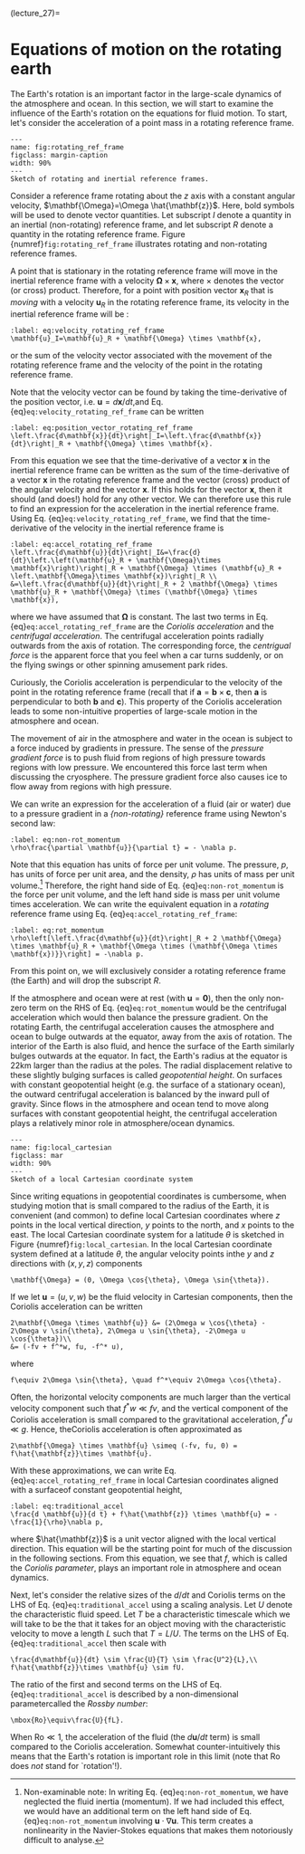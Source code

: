 (lecture_27)=
# Equations of motion on the rotating earth

The Earth's rotation is an important factor in the large-scale dynamics of the atmosphere and ocean. In this section, we will start to examine the influence of the Earth's rotation on the equations for fluid motion. To start, let's consider the acceleration of a point mass in a rotating reference frame.

```{figure} figures/rotating_ref_frame.png
---
name: fig:rotating_ref_frame
figclass: margin-caption
width: 90%
---
Sketch of rotating and inertial reference frames.
```

Consider a reference frame rotating about the $z$ axis with a constant angular velocity, $\mathbf{\Omega}=\Omega \hat{\mathbf{z}}$. Here, bold symbols will be used to denote vector quantities. Let subscript $I$ denote a quantity in an inertial (non-rotating) reference frame, and let subscript $R$ denote a quantity in the rotating reference frame. Figure {numref}`fig:rotating_ref_frame` illustrates rotating and non-rotating reference frames.

A point that is stationary in the rotating reference frame will move in the inertial reference frame with a velocity $\mathbf{\Omega} \times \mathbf{x}$, where $\times$ denotes the vector (or cross) product. Therefore, for a point with position vector $\mathbf{x}_R$ that is _moving_ with a velocity $\mathbf{u}_R$ in the rotating reference frame, its velocity in the inertial reference frame will be :

```{math}
:label: eq:velocity_rotating_ref_frame
\mathbf{u}_I=\mathbf{u}_R + \mathbf{\Omega} \times \mathbf{x},
```

or the sum of the velocity vector associated with the movement of the rotating reference frame and the velocity of the point in the rotating reference frame. 

Note that the velocity vector can be found by taking the time-derivative of the position vector, i.e. $\mathbf{u}=d\mathbf{x}/dt$,and Eq. {eq}`eq:velocity_rotating_ref_frame` can be written

```{math}
:label: eq:position_vector_rotating_ref_frame
\left.\frac{d\mathbf{x}}{dt}\right|_I=\left.\frac{d\mathbf{x}}{dt}\right|_R + \mathbf{\Omega} \times \mathbf{x}. 
```

From this equation we see that the time-derivative of a vector $\mathbf{x}$ in the inertial reference frame can be written as the sum of the time-derivative of a vector $\mathbf{x}$ in the rotating reference frame and the vector (cross) product of the angular velocity and the vector $\mathbf{x}$. If this holds for the vector $\mathbf{x}$, then it should (and does!) hold for any other vector. We can therefore use this rule to find an expression for the acceleration in the inertial reference frame. Using Eq. {eq}`eq:velocity_rotating_ref_frame`, we find that the time-derivative of the velocity in the inertial reference frame is

```{math}
:label: eq:accel_rotating_ref_frame
\left.\frac{d\mathbf{u}}{dt}\right|_I&=\frac{d}{dt}\left.\left(\mathbf{u}_R + \mathbf{\Omega}\times \mathbf{x}\right)\right|_R + \mathbf{\Omega} \times (\mathbf{u}_R + \left.\mathbf{\Omega}\times \mathbf{x})\right|_R \\
&=\left.\frac{d\mathbf{u}}{dt}\right|_R + 2 \mathbf{\Omega} \times \mathbf{u}_R + \mathbf{\Omega} \times (\mathbf{\Omega} \times \mathbf{x}),
```

where we have assumed that $\mathbf{\Omega}$ is constant. The last two terms in Eq. {eq}`eq:accel_rotating_ref_frame` are the 
_Coriolis acceleration_ and the _centrifugal acceleration_. The centrifugal acceleration points radially outwards from the axis of rotation. The corresponding force, the _centrigual force_ is the apparent force that you feel when a car turns suddenly, or on the flying swings or other spinning amusement park rides.

Curiously, the Coriolis acceleration is perpendicular to the velocity of the point in the rotating reference frame (recall that if $\mathbf{a}=\mathbf{b} \times \mathbf{c}$, then $\mathbf{a}$ is perpendicular to both $\mathbf{b}$ and $\mathbf{c}$). This property of the Coriolis acceleration leads to some non-intuitive properties of large-scale motion in the atmosphere and ocean.

The movement of air in the atmosphere and water in the ocean is subject to a force induced by gradients in pressure. The sense of the _pressure gradient force_ is to push fluid from regions of high pressure towards regions with low pressure. We encountered this force last term when discussing the cryosphere. The pressure gradient force also causes ice to flow away from regions with high pressure.

We can write an expression for the acceleration of a fluid (air or water) due to a pressure gradient in a _{non-rotating}_ reference frame using Newton's second law:

```{math}
:label: eq:non-rot_momentum
\rho\frac{\partial \mathbf{u}}{\partial t} = - \nabla p.
```

Note that this equation has units of force per unit volume. The pressure, $p$, has units of force per unit area, and the density, $\rho$ has units of mass per unit volume.[^1] Therefore, the right hand side of Eq. {eq}`eq:non-rot_momentum` is the force per unit volume, and the left hand side is mass per unit volume times acceleration.
We can write the equivalent equation in a _rotating_ reference frame using Eq. {eq}`eq:accel_rotating_ref_frame`:

[^1]: Non-examinable note: In writing Eq. {eq}`eq:non-rot_momentum`, we have neglected the fluid inertia (momentum). If we had included this effect, we would have an additional term on the left hand side of Eq. {eq}`eq:non-rot_momentum` involving $\mathbf{u}\cdot \nabla \mathbf{u}$. This term creates a nonlinearity in the Navier-Stokes equations that makes them notoriously difficult to analyse. 

```{math}
:label: eq:rot_momentum
\rho\left[\left.\frac{d\mathbf{u}}{dt}\right|_R + 2 \mathbf{\Omega} \times \mathbf{u}_R + \mathbf{\Omega \times (\mathbf{\Omega \times \mathbf{x})}}\right] = -\nabla p.
```

From this point on, we will exclusively consider a rotating reference frame (the Earth) and will drop the subscript $R$. 

If the atmosphere and ocean were at rest (with $\mathbf{u}=\mathbf{0}$), then the only non-zero term on the RHS of Eq. {eq}`eq:rot_momentum` would be the centrifugal acceleration which would then balance the pressure gradient. On the rotating Earth, the centrifugal acceleration causes the atmosphere and ocean to bulge outwards at the equator, away from the axis of rotation. The interior of the Earth is also fluid, and hence the surface of the Earth similarly bulges outwards at the equator. In fact, the Earth's radius at the equator is 22km larger than the radius at the poles. The radial displacement relative to these slightly bulging surfaces is called _geopotential height_. On surfaces with constant geopotential height (e.g. the surface of a stationary ocean), the outward centrifugal acceleration is balanced by the inward pull of gravity. Since flows in the atmosphere and ocean tend to move along surfaces with constant geopotential height, the centrifugal acceleration plays a relatively minor role in atmosphere/ocean dynamics. 

```{figure} figures/local_cartesian.png
---
name: fig:local_cartesian
figclass: mar
width: 90%
---
Sketch of a local Cartesian coordinate system
```

Since writing equations in geopotential coordinates is cumbersome, when studying motion that is small compared to the radius of the Earth, it is convenient (and common) to define local Cartesian coordinates where $z$ points in the local vertical direction, $y$ points to the north, and $x$ points to the east. The local Cartesian coordinate system for a latitude $\theta$ is sketched in Figure {numref}`fig:local_cartesian`. In the local Cartesian coordinate system defined at a latitude $\theta$, the angular velocity points inthe $y$ and $z$ directions with $(x,y,z)$ components

```{math}
\mathbf{\Omega} = (0, \Omega \cos{\theta}, \Omega \sin{\theta}).
```


If we let $\mathbf{u}=(u,v,w)$ be the fluid velocity in Cartesian components, then the Coriolis acceleration can be written

```{math}
2\mathbf{\Omega \times \mathbf{u}} &= (2\Omega w \cos{\theta} - 2\Omega v \sin{\theta}, 2\Omega u \sin{\theta}, -2\Omega u \cos{\theta})\\
&= (-fv + f^*w, fu, -f^* u),
```

where

```{math}
f\equiv 2\Omega \sin{\theta}, \quad f^*\equiv 2\Omega \cos{\theta}.
```


Often, the horizontal velocity components are much larger than the vertical velocity component such that $f^*w \ll fv$, and the vertical component of the Coriolis acceleration is small compared to the gravitational acceleration, $f^*u \ll g$. Hence, theCoriolis acceleration is often approximated as

```{math}
2\mathbf{\Omega} \times \mathbf{u} \simeq (-fv, fu, 0) = f\hat{\mathbf{z}}\times \mathbf{u}.
```

With these approximations, we can write Eq. {eq}`eq:accel_rotating_ref_frame` in local Cartesian coordinates aligned with a surfaceof constant geopotential height,

```{math}
:label: eq:traditional_accel
\frac{d \mathbf{u}}{d t} + f\hat{\mathbf{z}} \times \mathbf{u} = -\frac{1}{\rho}\nabla p,
```

where $\hat{\mathbf{z}}$ is a unit vector aligned with the local vertical direction. This equation will be the starting point for much of the discussion in the following sections. From this equation, we see that $f$, which is called the _Coriolis parameter_, plays an important role in atmosphere and ocean dynamics. 

Next, let's consider the relative sizes of the $d/dt$ and Coriolis terms on the LHS of Eq. {eq}`eq:traditional_accel` using a scaling analysis. Let $U$ denote the characteristic fluid speed. Let $T$ be a characteristic timescale which we will take to be the that it takes for an object moving with the characteristic velocity to move a length $L$ such that $T=L/U$. The terms on the LHS of Eq. {eq}`eq:traditional_accel` then scale with

```{math}
\frac{d\mathbf{u}}{dt} \sim \frac{U}{T} \sim \frac{U^2}{L},\\
f\hat{\mathbf{z}}\times \mathbf{u} \sim fU.
```

The ratio of the first and second terms on the LHS of Eq. {eq}`eq:traditional_accel` is described by a non-dimensional parametercalled the _Rossby number_:

```{math}
\mbox{Ro}\equiv\frac{U}{fL}.
```

When $\mbox{Ro}\ll 1$, the acceleration of the fluid (the $d\mathbf{u}/dt$ term) is small compared to the Coriolis acceleration. Somewhat counter-intuitively this means that the Earth's rotation is important role in this limit (note that Ro does _not_ stand for `rotation'!).
